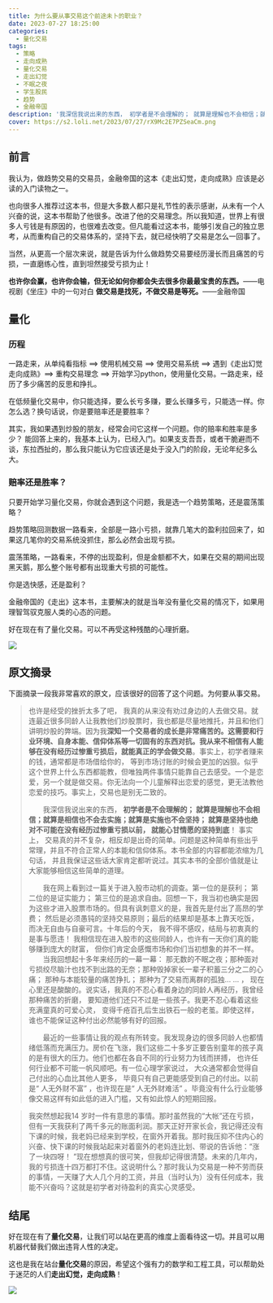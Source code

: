 ```yaml
---
title: 为什么要从事交易这个前途未卜的职业？
date: 2023-07-27 18:25:00
categories:
  - 量化交易
tags:
  - 策略
  - 走向成熟
  - 量化交易
  - 走出幻觉
  - 不眠之夜
  - 学生股民
  - 趋势
  - 金融帝国
description: '我深信我说出来的东西， 初学者是不会理解的； 就算是理解也不会相信；就算是相信也不会去实施；就算是实施也不会坚持； 就算是坚持也绝对不可能在没有经历过惨重亏损以前， 就能心甘情愿的坚持到底！'
cover: https://s2.loli.net/2023/07/27/rX9Mc2E7PZSeaCm.png
---
```


## 前言

我认为，做趋势交易的交易员，金融帝国的这本《走出幻觉，走向成熟》应该是必读的入门读物之一。

也向很多人推荐过这本书，但是大多数人都只是礼节性的表示感谢，从未有一个人兴奋的说，这本书帮助了他很多。改进了他的交易理念。所以我知道，世界上有很多人亏钱是有原因的，也很难去改变。但凡能看过这本书，能够引发自己的独立思考，从而重构自己的交易体系的，坚持下去，就已经快明了交易是怎么一回事了。

当然，从更高一个层次来说，就是告诉为什么做趋势交易要经历漫长而且痛苦的亏损，一直磨练心性，直到坦然接受亏损为止！

**也许你会赢，也许你会输，但无论如何你都会失去很多你最最宝贵的东西。**——电视剧《坐庄》中的一句对白
**做交易是找死，不做交易是等死。**——金融帝国

## 量化

### 历程

一路走来，从单纯看指标 ==> 使用机械交易 ==> 使用交易系统 ==> 遇到《走出幻觉 走向成熟》==> 重构交易理念 ==> 开始学习python，使用量化交易。一路走来，经历了多少痛苦的反思和挣扎。

在低频量化交易中，你只能选择，要么长亏多赚，要么长赚多亏，只能选一样。你怎么选？换句话说，你是要赔率还是要胜率？

其实，我如果遇到炒股的朋友，经常会问它这样一个问题。你的赔率和胜率是多少？ 能回答上来的，我基本上认为，已经入门。如果支支吾吾，或者干脆避而不谈，东拉西扯的，那么我只能认为它应该还是处于没入门的阶段，无论年纪多么大。

### 赔率还是胜率？

只要开始学习量化交易，你就会遇到这个问题，我是选一个趋势策略，还是震荡策略？

趋势策略回测数据一路看来，全部是一路小亏损，就靠几笔大的盈利拉回来了，如果这几笔你的交易系统没抓住，那么必然会出现亏损。

震荡策略，一路看来，不停的出现盈利，但是金额都不大，如果在交易的期间出现黑天鹅，那么整个账号都有出现重大亏损的可能性。

你是选快感，还是盈利？

金融帝国的《走出》这本书，主要解决的就是当年没有量化交易的情况下，如果用理智驾驭克服人类的心态的问题。

好在现在有了量化交易。可以不再受这种残酷的心理折磨。

![](https://s2.loli.net/2023/07/28/EpubXldyjmB45oN.jpg)

## 原文摘录

下面摘录一段我非常喜欢的原文，应该很好的回答了这个问题。为何要从事交易。

> 也许是经受的挫折太多了吧， 我真的从来没有劝过身边的人去做交易。就连最近很多同龄人让我教他们炒股票时，我也都是尽量地推托，并且和他们讲明炒股的弊端。因为我**深知一个交易者的成长是非常痛苦的。这需要和行业环境、自身本能、信仰体系等一切固有的东西对抗。我从来不相信有人能够在没有经历过惨重亏损后，就能真正的学会做交易**。事实上，初学者赚来的钱，通常都是市场借给你的， 等到市场讨账的时候会更加的凶狠。似乎这个世界上什么东西都能教，但唯独两件事情只能靠自己去感受。一个是恋爱，另一个就是做交易。你无法向一个儿童解释出恋爱的感觉，更无法教他恋爱的技巧。事实上，交易也是别无二致的。
>
> 　　我深信我说出来的东西， **初学者是不会理解的； 就算是理解也不会相信；就算是相信也不会去实施；就算是实施也不会坚持； 就算是坚持也绝对不可能在没有经历过惨重亏损以前， 就能心甘情愿的坚持到底**！ 事实上， 交易真的并不复杂，相反却是出奇的简单。问题是这种简单有些出乎常理，并且不符合正常人的本能和信仰体系。本书全部的内容都能浓缩为几句话， 并且我保证这些话大家肯定都听说过。其实本书的全部价值就是让大家能够相信这些简单的道理。
>
> 　　我在网上看到过一篇关于进入股市动机的调查。第一位的是获利； 第二位的是证实能力； 第三位的是追求自由。回想一下，我当初也确实是因为这些才进入股票市场的。但具有讽刺意义的是，我首先是付出了高昂的学费； 然后是必须愚钝的坚持交易原则；最后的结果却是基本上靠天吃饭， 而决无自由与自豪可言。十年后的今天， 我不得不感叹，结局与初衷真的是事与愿违！ 我相信现在进入股市的这些同龄人，也许有一天你们真的能够赚到庞大的财富， 但你们肯定会感慨市场和你们当初想象的并不一样。
> 　　当我回想起十多年来经历的一幕一幕： 那无数的不眠之夜；那种面对亏损绞尽脑汁也找不到出路的无奈；那种毁掉家长一辈子积蓄三分之二的心痛； 那种与本能较量的痛苦挣扎； 那种为了交易而离群的孤独… … ， 现在心里还是酸酸的。说实话，我真的不忍心看着身边的同龄人再经历，我曾经那种痛苦的折磨， 要知道他们还只不过是一些孩子。我更不忍心看着这些充满童真的可爱心灵， 变得千疮百孔后生出铁石一般的老茧。即使这样， 谁也不能保证这种付出必然能够有好的回报。
>
> 　　最近的一些事情让我的观点有所转变。我发现身边的很多同龄人也都情绪低落而充满压力。房价在飞涨，我们这些二十多岁正要告别童年的孩子真的是有很大的压力。他们也都在各自不同的行业努力为钱而拼搏， 也许任何行业都不可能一帆风顺吧。有一位心理学家说过， 大众通常都会觉得自己付出的心血比其他人更多， 毕竟只有自己更能感受到自己的付出。以前是“ 人无外财不富” ，也许现在是“ 人无外财难活” 。毕竟没有什么行业能够像交易这样有如此低的进入门槛，又有如此惊人的短期回报。

> 我突然想起我14 岁时一件有意思的事情。那时虽然我的“大帐”还在亏损，但有一天我获利了两千多元的账面利润。那天正好开家长会，我记得还没有下课的时候，我老妈已经来到学校，在窗外开着我。那时我压抑不住内心的兴奋、快下课的时候我站起来对着窗外的老妈连比划、带说的告诉他：“涨了一块四呀！ ”现在想想真的很可笑，但我却记得很清楚。未来的几年内，我的亏损连十四万都打不住。这说明什么？那时我认为交易是一种不劳而获的事情，一天赚了大人几个月的工资，并且（当时认为）没有任何成本，我能不兴奋吗？这就是初学者对待盈利的真实心灵感受。

## 结尾

好在现在有了**量化交易**，让我们可以站在更高的维度上面看待这一切。并且可以用机器代替我们做出违背人性的决定。

这也是我在站台**量化交易**的原因，希望这个强有力的数学和工程工具，可以帮助处于迷茫的人们**走出幻觉，走向成熟**！

![](https://s2.loli.net/2023/07/28/4pHqyEroSgVID3G.jpg)